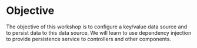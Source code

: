 # Objective

The objective of this workshop is to configure a key/value data source and to persist data to this data source. 
We will learn to use dependency injection to provide persistence service to controllers and other components.
